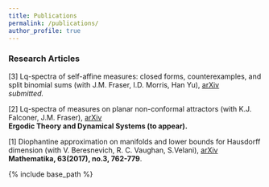 ```yaml
---
title: Publications
permalink: /publications/
author_profile: true
---
```


### Research Articles
[3] Lq-spectra of self-affine measures: closed forms, counterexamples, and split binomial sums (with J.M. Fraser, I.D. Morris, Han Yu), [arXiv](https://arxiv.org/abs/1811.03400)  
*submitted.*

[2] Lq-spectra of measures on planar non-conformal attractors (with K.J. Falconer, J.M. Fraser), [arXiv](https://arxiv.org/abs/2005.09361)  
**Ergodic Theory and Dynamical Systems (to appear).**

[1] Diophantine approximation on manifolds and lower bounds for Hausdorff dimension (with V. Beresnevich, R. C. Vaughan, S.Velani), [arXiv](https://arxiv.org/abs/1712.03761)  
**Mathematika, 63(2017), no.3, 762-779**.


{% include base_path %}


